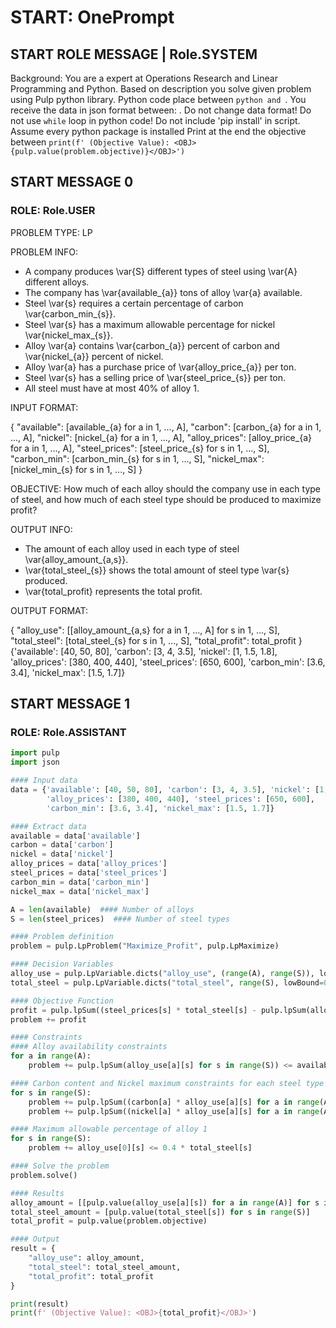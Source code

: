 # START: OnePrompt 
## START ROLE MESSAGE | Role.SYSTEM 
Background: You are a expert at Operations Research and Linear Programming and Python. Based on description you solve given problem using Pulp python library. Python code place between ```python and ```. You receive the data in json format between: <DATA></DATA>. Do not change data format! Do not use `while` loop in python code! Do not include 'pip install' in script. Assume every python package is installed Print at the end the objective between <OBJ></OBJ> `print(f' (Objective Value): <OBJ>{pulp.value(problem.objective)}</OBJ>')`  
## START MESSAGE 0 
### ROLE: Role.USER
<DESCRIPTION>
PROBLEM TYPE: LP

PROBLEM INFO:

- A company produces \var{S} different types of steel using \var{A} different alloys.
- The company has \var{available_{a}} tons of alloy \var{a} available.
- Steel \var{s} requires a certain percentage of carbon \var{carbon_min_{s}}.
- Steel \var{s} has a maximum allowable percentage for nickel \var{nickel_max_{s}}.
- Alloy \var{a} contains \var{carbon_{a}} percent of carbon and \var{nickel_{a}} percent of nickel.
- Alloy \var{a} has a purchase price of \var{alloy_price_{a}} per ton.
- Steel \var{s} has a selling price of \var{steel_price_{s}} per ton.
- All steel must have at most 40% of alloy 1.

INPUT FORMAT: 

{
"available": [available_{a} for a in 1, ..., A],
"carbon": [carbon_{a} for a in 1, ..., A],
"nickel": [nickel_{a} for a in 1, ..., A],
"alloy_prices": [alloy_price_{a} for a in 1, ..., A],
"steel_prices": [steel_price_{s} for s in 1, ..., S],
"carbon_min": [carbon_min_{s} for s in 1, ..., S],
"nickel_max": [nickel_min_{s} for s in 1, ..., S]
}

OBJECTIVE: How much of each alloy should the company use in each type of steel, and how much of each steel type should be produced to maximize profit?

OUTPUT INFO:

- The amount of each alloy used in each type of steel \var{alloy_amount_{a,s}}.
- \var{total_steel_{s}} shows the total amount of steel type \var{s} produced.
- \var{total_profit} represents the total profit.

OUTPUT FORMAT:

{
    "alloy_use": [[alloy_amount_{a,s} for a in 1, ..., A] for s in 1, ..., S],
    "total_steel": [total_steel_{s} for s in 1, ..., S],
    "total_profit": total_profit
}
</DESCRIPTION>
<DATA>
{'available': [40, 50, 80], 'carbon': [3, 4, 3.5], 'nickel': [1, 1.5, 1.8], 'alloy_prices': [380, 400, 440], 'steel_prices': [650, 600], 'carbon_min': [3.6, 3.4], 'nickel_max': [1.5, 1.7]}</DATA>


## START MESSAGE 1 
### ROLE: Role.ASSISTANT
```python
import pulp
import json

#### Input data
data = {'available': [40, 50, 80], 'carbon': [3, 4, 3.5], 'nickel': [1, 1.5, 1.8], 
        'alloy_prices': [380, 400, 440], 'steel_prices': [650, 600], 
        'carbon_min': [3.6, 3.4], 'nickel_max': [1.5, 1.7]}

#### Extract data
available = data['available']
carbon = data['carbon']
nickel = data['nickel']
alloy_prices = data['alloy_prices']
steel_prices = data['steel_prices']
carbon_min = data['carbon_min']
nickel_max = data['nickel_max']

A = len(available)  #### Number of alloys
S = len(steel_prices)  #### Number of steel types

#### Problem definition
problem = pulp.LpProblem("Maximize_Profit", pulp.LpMaximize)

#### Decision Variables
alloy_use = pulp.LpVariable.dicts("alloy_use", (range(A), range(S)), lowBound=0)
total_steel = pulp.LpVariable.dicts("total_steel", range(S), lowBound=0)

#### Objective Function
profit = pulp.lpSum((steel_prices[s] * total_steel[s] - pulp.lpSum(alloy_prices[a] * alloy_use[a][s] for a in range(A))) for s in range(S))
problem += profit

#### Constraints
#### Alloy availability constraints
for a in range(A):
    problem += pulp.lpSum(alloy_use[a][s] for s in range(S)) <= available[a]

#### Carbon content and Nickel maximum constraints for each steel type
for s in range(S):
    problem += pulp.lpSum((carbon[a] * alloy_use[a][s] for a in range(A))) >= carbon_min[s] * total_steel[s]
    problem += pulp.lpSum((nickel[a] * alloy_use[a][s] for a in range(A))) <= nickel_max[s] * total_steel[s]

#### Maximum allowable percentage of alloy 1
for s in range(S):
    problem += alloy_use[0][s] <= 0.4 * total_steel[s]

#### Solve the problem
problem.solve()

#### Results
alloy_amount = [[pulp.value(alloy_use[a][s]) for a in range(A)] for s in range(S)]
total_steel_amount = [pulp.value(total_steel[s]) for s in range(S)]
total_profit = pulp.value(problem.objective)

#### Output
result = {
    "alloy_use": alloy_amount,
    "total_steel": total_steel_amount,
    "total_profit": total_profit
}

print(result)
print(f' (Objective Value): <OBJ>{total_profit}</OBJ>')
```

